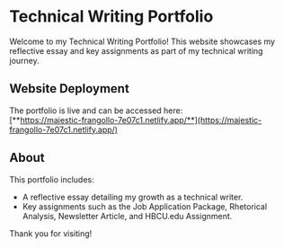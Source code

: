 # Technical Writing Portfolio

Welcome to my Technical Writing Portfolio! This website showcases my reflective essay and key assignments as part of my technical writing journey.

## Website Deployment

The portfolio is live and can be accessed here:  
[**https://majestic-frangollo-7e07c1.netlify.app/**](https://majestic-frangollo-7e07c1.netlify.app/)

## About

This portfolio includes:
- A reflective essay detailing my growth as a technical writer.
- Key assignments such as the Job Application Package, Rhetorical Analysis, Newsletter Article, and HBCU.edu Assignment.

Thank you for visiting!
